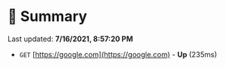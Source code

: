 # 📖 Summary
Last updated: **7/16/2021, 8:57:20 PM**

- `GET` [https://google.com](https://google.com) - **Up** (235ms)
